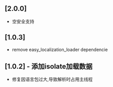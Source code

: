## [2.0.0]

* 空安全支持

## [1.0.3]

* remove easy_localization_loader dependencie
## [1.0.2] - 添加isolate加载数据

* 修复因语言包过大,导致解析时占用主线程
